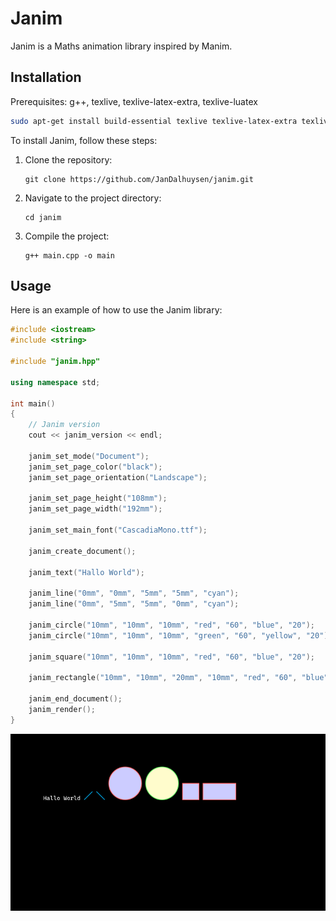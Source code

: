 # Janim

Janim is a Maths animation library inspired by Manim.

## Installation

Prerequisites: g++, texlive, texlive-latex-extra, texlive-luatex

```bash
sudo apt-get install build-essential texlive texlive-latex-extra texlive-luatex
```

To install Janim, follow these steps:

1. Clone the repository:
   ```
   git clone https://github.com/JanDalhuysen/janim.git
   ```
2. Navigate to the project directory:
   ```
   cd janim
   ```
3. Compile the project:
   ```
   g++ main.cpp -o main
   ```

## Usage

Here is an example of how to use the Janim library:

```cpp
#include <iostream>
#include <string>

#include "janim.hpp"

using namespace std;

int main()
{
    // Janim version
    cout << janim_version << endl;

    janim_set_mode("Document");
    janim_set_page_color("black");
    janim_set_page_orientation("Landscape");

    janim_set_page_height("108mm");
    janim_set_page_width("192mm");

    janim_set_main_font("CascadiaMono.ttf");

    janim_create_document();

    janim_text("Hallo World");

    janim_line("0mm", "0mm", "5mm", "5mm", "cyan");
    janim_line("0mm", "5mm", "5mm", "0mm", "cyan");

    janim_circle("10mm", "10mm", "10mm", "red", "60", "blue", "20");
    janim_circle("10mm", "10mm", "10mm", "green", "60", "yellow", "20");

    janim_square("10mm", "10mm", "10mm", "red", "60", "blue", "20");

    janim_rectangle("10mm", "10mm", "20mm", "10mm", "red", "60", "blue", "20");

    janim_end_document();
    janim_render();
}
```

![Example](document.png)
